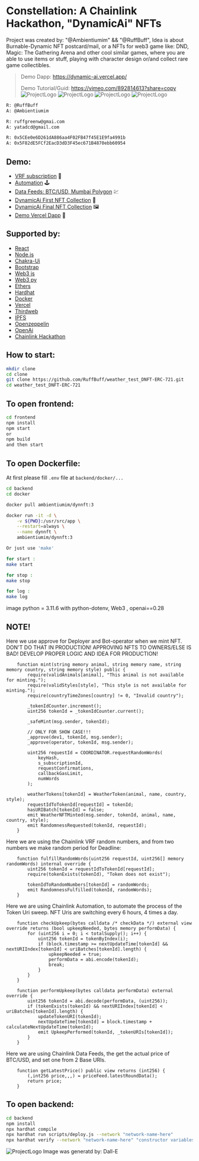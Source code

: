 # Constellation: A Chainlink Hackathon, "DynamicAi" NFTs
Project was created by: "@Ambientiumim" && "@RuffBuff",
Idea is about Burnable-Dynamic NFT postcard/mail, or a NFTs for web3 game like: DND, Magic: The Gathering Arena and other cool similar games, where you are able to use items or stuff, playing with character design or/and collect rare game collectibles.
> Demo Dapp: https://dynamic-ai.vercel.app/
>
> Demo Tutorial/Guid: https://vimeo.com/892814613?share=copy
![ProjectLogo](https://github.com/ruffbuff/weather_test_DNFT-ERC-721/blob/main/frontend/src/Why.jpg)
![ProjectLogo](https://github.com/ruffbuff/weather_test_DNFT-ERC-721/blob/main/frontend/src/Start.jpg)
![ProjectLogo](https://github.com/ruffbuff/weather_test_DNFT-ERC-721/blob/main/frontend/src/Mid.jpg)
![ProjectLogo](https://github.com/ruffbuff/weather_test_DNFT-ERC-721/blob/main/frontend/src/End.jpg)
```bash
R: @RuffBuff
A: @Ambientiumim

R: ruffgreenw@gmai.com 
A: yatadcd@gmail.com

R: 0x5CEe0e6D261dA886aa4F02FB47f45E1E9fa4991b
A: 0x5F82dE5FCf2EacD3dD3F45ec671B4870ebb60954
```

## Demo:
- [VRF subscription](https://vrf.chain.link/mumbai/6385) :game_die:
- [Automation](https://automation.chain.link/mumbai/23104568745556896409274835808211757805780096452881858554117652458904576237493) :joystick:
- [Data Feeds: BTC/USD, Mumbai Polygon](https://mumbai.polygonscan.com/address/0x007A22900a3B98143368Bd5906f8E17e9867581b) :chart:
- [DynamicAi First NFT Collection](https://mumbai.polygonscan.com/address/0xc1ba35D68B3B951FFaDbC264041A0868B70B01c0) :art:
- [DynamicAi Final NFT Collection](https://mumbai.polygonscan.com/address/0x71708CFC7c8dBcDeaC10043C9e50Bf7d22222037) :framed_picture:
- [Demo Vercel Dapp](https://dynamic-ai.vercel.app/) :tada:

## Supported by:
- [React](https://react.dev/)
- [Node.js](https://nodejs.org/)
- [Chakra-Ui](https://chakra-ui.com/)
- [Bootstrap](https://getbootstrap.com/)
- [Web3 js](https://web3js.readthedocs.io/en/v1.10.0/)
- [Web3 py](https://web3py.readthedocs.io/en/stable/)
- [Ethers](https://docs.ethers.org/v6/)
- [Hardhat](https://hardhat.org/)
- [Docker](https://www.docker.com/)
- [Vercel](https://vercel.com/)
- [Thirdweb](https://thirdweb.com/)
- [IPFS](https://ipfs.tech/)
- [Openzeppelin](https://www.openzeppelin.com/)
- [OpenAi](https://openai.com/)
- [Chainlink Hackathon](https://chain.link/hackathon?utm_medium=referral&utm_source=chainlink&utm_campaign=constellation-hackathon&agid=0s477xp3xv6v)

## How to start:
```bash
mkdir clone
cd clone
git clone https://github.com/RuffBuff/weather_test_DNFT-ERC-721.git
cd weather_test_DNFT-ERC-721
```

## To open frontend:
```bash
cd frontend
npm install
npm start
or
npm build
and then start
```

## To open Dockerfile:
At first please fill `.env` file at `backend/docker/...`
```bash
cd backend
cd docker

docker pull ambientiumim/dynnft:3

docker run -it -d \
    -v ${PWD}:/usr/src/app \
    --restart=always \
    --name dynnft \
    ambientiumim/dynnft:3

Or just use 'make' 

for start :
make start

for stop :
make stop

for log :
make log
```
image python = 3.11.6 with python-dotenv, Web3 , openai==0.28

## NOTE!
Here we use approve for Deployer and Bot-operator when we mint NFT.
DON'T DO THAT IN PRODUCTION! APPROVING NFTS TO OWNERS/ELSE IS BAD!
DEVELOP PROPER LOGIC AND IDEA FOR PRODUCTION!
```solidity
    function mint(string memory animal, string memory name, string memory country, string memory style) public {
        require(validAnimals[animal], "This animal is not available for minting.");
        require(validStyles[style], "This style is not available for minting.");
        require(countryTimeZones[country] != 0, "Invalid country");

        _tokenIdCounter.increment();
        uint256 tokenId = _tokenIdCounter.current();

        _safeMint(msg.sender, tokenId);

        // ONLY FOR SHOW CASE!!!
        _approve(dev1, tokenId, msg.sender);
        _approve(operator, tokenId, msg.sender);

        uint256 requestId = COORDINATOR.requestRandomWords(
            keyHash,
            s_subscriptionId,
            requestConfirmations,
            callbackGasLimit,
            numWords
        );

        weatherTokens[tokenId] = WeatherToken(animal, name, country, style);
        requestIdToTokenId[requestId] = tokenId;
        hasURIBatch[tokenId] = false;
        emit WeatherNFTMinted(msg.sender, tokenId, animal, name, country, style);
        emit RandomnessRequested(tokenId, requestId);
    }
```
Here we are using the Chainlink VRF random numbers, and from two numbers we make random period for Deadline:
```solidity
    function fulfillRandomWords(uint256 requestId, uint256[] memory randomWords) internal override {
        uint256 tokenId = requestIdToTokenId[requestId];
        require(tokenExists(tokenId), "Token does not exist");

        tokenIdToRandomNumbers[tokenId] = randomWords;
        emit RandomnessFulfilled(tokenId, randomWords);
    }
```
Here we are using Chainlink Automation, to automate the process of the Token Uri sweep.
NFT Uris are switching every 6 hours, 4 times a day.
```solidity
    function checkUpkeep(bytes calldata /* checkData */) external view override returns (bool upkeepNeeded, bytes memory performData) {
        for (uint256 i = 0; i < totalSupply(); i++) {
            uint256 tokenId = tokenByIndex(i);
            if (block.timestamp >= nextUpdateTime[tokenId] && nextURIIndex[tokenId] < uriBatches[tokenId].length) {
                upkeepNeeded = true;
                performData = abi.encode(tokenId);
                break;
            }
        }
    }

    function performUpkeep(bytes calldata performData) external override {
        uint256 tokenId = abi.decode(performData, (uint256));
        if (tokenExists(tokenId) && nextURIIndex[tokenId] < uriBatches[tokenId].length) {
            updateTokenURI(tokenId);
            nextUpdateTime[tokenId] = block.timestamp + calculateNextUpdateTime(tokenId);
            emit UpkeepPerformed(tokenId, _tokenURIs[tokenId]);
        }
    }
```
Here we are using Chainlink Data Feeds, the get the actual price of BTC/USD, and set one from 2 Base URIs.
```solidity
    function getLatestPrice() public view returns (int256) {
        (,int256 price,,,) = priceFeed.latestRoundData();
        return price;
    }
```

## To open backend:
```bash
cd backend
npm install
npx hardhat compile
npx hardhat run scripts/deploy.js --network "network-name-here"
npx hardhat verify --network "network-name-here" "constructor variables if they are "exist"
```

![ProjectLogo](https://github.com/ruffbuff/weather_test_DNFT-ERC-721/blob/main/frontend/src/log.png)
Image was generatd by: Dall-E